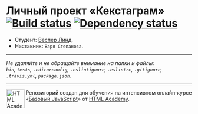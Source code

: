 # Личный проект «Кекстаграм» [![Build status][travis-image]][travis-url] [![Dependency status][dependency-image]][dependency-url]

* Студент: [Веспер Линд](https://up.htmlacademy.ru/javascript/7/user/206599).
* Наставник: `Варя Степанова`.

---

_Не удаляйте и не обращайте внимание на папки и файлы:_<br>
_`bin`, `tests`, `.editorconfig`, `.eslintignore`, `.eslintrc`, `.gitignore`, `.travis.yml`, `package.json`._

---

<a href="https://htmlacademy.ru/intensive/javascript"><img align="left" width="50" height="50" title="HTML Academy" src="https://up.htmlacademy.ru/static/img/intensive/javascript/logo-for-github.svg"></a>

Репозиторий создан для обучения на интенсивном онлайн‑курсе «[Базовый JavaScript](https://htmlacademy.ru/intensive/javascript)» от [HTML Academy](https://htmlacademy.ru).

[travis-image]: https://travis-ci.org/htmlacademy-javascript/206599-kekstagram.svg?branch=master
[travis-url]: https://travis-ci.org/htmlacademy-javascript/206599-kekstagram
[dependency-image]: https://david-dm.org/htmlacademy-javascript/206599-kekstagram.svg?style=flat-square
[dependency-url]: https://david-dm.org/htmlacademy-javascript/206599-kekstagram

